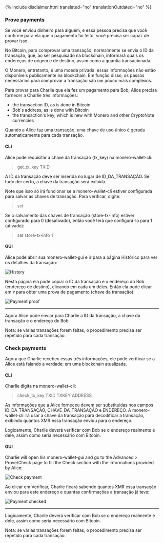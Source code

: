 {% include disclaimer.html translated="no" translationOutdated="no" %}

### Prove payments

Se você enviou dinheiro para alguém, e essa pessoa precisa que você confirme
para ela que o pagamento foi feito, você precisa ser capaz de provar isso.

No Bitcoin, para comprovar uma transação, normalmente se envia o ID da
transação, que, ao ser pesquisado na blockchain, informará quais os
endereços de origem e de destino, assim como a quantia transacionada.

O Monero, entretanto, é uma moeda privada: essas informações não estão
disponíveis publicamente na blockchain. Em função disso, os passos
necessários para comprovar a transação são um pouco mais complexos.

Para provar para Charlie que ela fez um pagamento para Bob, Alice precisa
fornecer a Charlie três informações:

- the transaction ID, as is done in Bitcoin
- Bob's address, as is done with Bitcoin
- the transaction's key, which is new with Monero and other CryptoNote
  currencies

Quando a Alice faz uma transação, uma chave de uso único é gerada
automaticamente para cada transação.

#### CLI

Alice pode requisitar a chave da transação (tx_key) na monero-wallet-cli:

> get_tx_key TXID

A ID da transação deve ser inserida no lugar de ID_DA_TRANSAÇÃO. Se tudo der
certo, a chave da transação será exibida.

Note que isso só irá funcionar se a monero-wallet-cli estiver configurada
para salvar as chaves de transação. Para verificar, digite:

> set

Se o salvamento das chaves de transação (store-tx-info) estiver configurado
para 0 (desativado), então você terá que configurá-lo para 1 (ativado):

> set store-tx-info 1

#### GUI

Alice pode abrir sua monero-wallet-gui e ir para a página Histórico para ver
os detalhes da transação:

![History](/img/resources/user-guides/en/prove-payment/history.png)

Nesta página ela pode copiar o ID da transação e o endereço do Bob (endereço
de destino), clicando em cada um deles.  Então ela pode clicar em `P` para
obter uma prova de pagamento (chave da transação):

![Payment
proof](/img/resources/user-guides/en/prove-payment/payment-proof.png)


---

Agora Alice pode enviar para Charlie a ID da transação, a chave da transação
e o endereço do Bob.

Nota: se várias transações forem feitas, o procedimento precisa ser repetido
para cada transação.

### Check payments

Agora que Charlie recebeu essas três informações, ele pode verificar se a
Alice está falando a verdade: em uma blockchain atualizada,

#### CLI

Charlie digita na monero-wallet-cli:

> check_tx_key TXID TXKEY ADDRESS

As informações que a Alice forneceu devem ser substituídas nos campos
ID_DA_TRANSAÇÃO, CHAVE_DA_TRANSAÇÃO e ENDEREÇO. A monero-wallet-cli irá usar
a chave da transação para decodificar a transação, exibindo quantos XMR essa
transação enviou para o endereço.

Logicamente, Charlie deverá verificar com Bob se o endereço realmente é
dele, assim como seria necessário com Bitcoin.

#### GUI

Charlie will open his monero-wallet-gui and go to the Advanced > Prove/Check page to fill the Check section with the informations provided by Alice:

![Check
payment](/img/resources/user-guides/en/prove-payment/check-payment.png)

Ao clicar em Verificar, Charlie ficará sabendo quantos XMR essa transação
enviou para este endereço e quantas confirmações a transação já teve:

![Payment
checked](/img/resources/user-guides/en/prove-payment/payment-checked.png)


---

Logicamente, Charlie deverá verificar com Bob se o endereço realmente é
dele, assim como seria necessário com Bitcoin.

Nota: se várias transações forem feitas, o procedimento precisa ser repetido
para cada transação.

